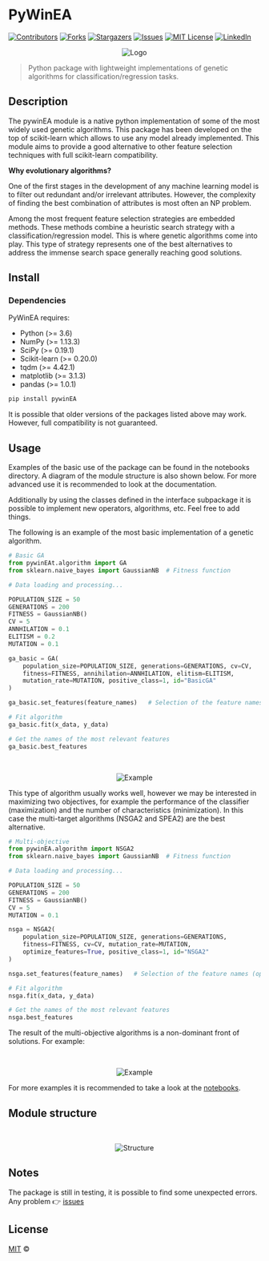 # PyWinEA

[![Contributors][contributors-shield]][contributors-url]
[![Forks][forks-shield]][forks-url]
[![Stargazers][stars-shield]][stars-url]
[![Issues][issues-shield]][issues-url]
[![MIT License][license-shield]][license-url]
[![LinkedIn][linkedin-shield]][linkedin-url]
<br />
<p align="center">
	<img src="https://github.com/FernandoGaGu/pywinEA/blob/master/img/PyWinEA_logo.gif" alt="Logo">
</p>

> Python package with lightweight implementations of genetic algorithms for classification/regression tasks.

## Description

The pywinEA module is a native python implementation of some of the most widely used genetic algorithms. 
This package has been developed on the top of scikit-learn which allows to use any model already implemented. This module aims to provide a good alternative to other feature selection techniques with full scikit-learn compatibility.

**Why evolutionary algorithms?**

One of the first stages in the development of any machine learning model is to filter out redundant and/or irrelevant attributes. However, the complexity of finding the best combination of attributes is most often an NP problem.

Among the most frequent feature selection strategies are embedded methods. These methods combine a heuristic search strategy with a classification/regression model. This is where genetic algorithms come into play. This type of strategy represents one of the best alternatives to address the immense search space generally reaching good solutions.

## Install

### Dependencies

PyWinEA requires:
- Python (>= 3.6)
- NumPy (>= 1.13.3)
- SciPy (>= 0.19.1)
- Scikit-learn (>= 0.20.0)
- tqdm (>= 4.42.1)
- matplotlib (>= 3.1.3)
- pandas (>= 1.0.1)

```sh
pip install pywinEA
```
It is possible that older versions of the packages listed above may work. However, full compatibility is not guaranteed.

## Usage

Examples of the basic use of the package can be found in the notebooks directory. A diagram of the module structure is also shown below. For more advanced use it is recommended to look at the documentation. 

Additionally by using the classes defined in the interface subpackage it is possible to implement new operators, algorithms, etc. Feel free to add things.

The following is an example of the most basic implementation of a genetic algorithm.
```python
# Basic GA
from pywinEAt.algorithm import GA
from sklearn.naive_bayes import GaussianNB  # Fitness function

# Data loading and processing...

POPULATION_SIZE = 50
GENERATIONS = 200
FITNESS = GaussianNB()
CV = 5
ANNHILATION = 0.1
ELITISM = 0.2
MUTATION = 0.1

ga_basic = GA(
    population_size=POPULATION_SIZE, generations=GENERATIONS, cv=CV,
    fitness=FITNESS, annihilation=ANNHILATION, elitism=ELITISM, 
    mutation_rate=MUTATION, positive_class=1, id="BasicGA"
)

ga_basic.set_features(feature_names)   # Selection of the feature names (optional)

# Fit algorithm 
ga_basic.fit(x_data, y_data) 

# Get the names of the most relevant features
ga_basic.best_features 
```
<br />
<p align="center">
	<img src="https://github.com/FernandoGaGu/pywinEA/blob/master/img/basic-example.gif" alt="Example">
</p>

This type of algorithm usually works well, however we may be interested in maximizing two objectives, for example the performance of the classifier (maximization) and the number of characteristics (minimization). In this case the multi-target algorithms (NSGA2 and SPEA2) are the best alternative.

```python
# Multi-objective
from pywinEA.algorithm import NSGA2
from sklearn.naive_bayes import GaussianNB  # Fitness function

# Data loading and processing...

POPULATION_SIZE = 50
GENERATIONS = 200
FITNESS = GaussianNB()
CV = 5
MUTATION = 0.1

nsga = NSGA2(
    population_size=POPULATION_SIZE, generations=GENERATIONS, 
    fitness=FITNESS, cv=CV, mutation_rate=MUTATION, 
    optimize_features=True, positive_class=1, id="NSGA2"
)

nsga.set_features(feature_names)   # Selection of the feature names (optional)

# Fit algorithm 
nsga.fit(x_data, y_data) 

# Get the names of the most relevant features
nsga.best_features 
```
The result of the multi-objective algorithms is a non-dominant front of solutions. For example:

<br />
<p align="center">
	<img src="https://github.com/FernandoGaGu/pywinEA/blob/master/img/Pareto-front-example.png" alt="Example">
</p>

For more examples it is recommended to take a look at the [notebooks](https://github.com/FernandoGaGu/pywinEA/tree/master/notebooks/).

## Module structure

<br />
<p align="center">
	<img src="https://github.com/FernandoGaGu/pywinEA/blob/master/img/PyWinEAStructure.png" alt="Structure">
</p>


## Notes

The package is still in testing, it is possible to find some unexpected errors. Any problem 👉  <a href="https://github.com/FernandoGaGu/pywinEA/issues"> issues </a>



## License

[MIT](LICENSE) © 

[contributors-shield]: https://img.shields.io/github/contributors/FernandoGaGu/pywinEA.svg?style=flat-square
[contributors-url]: https://github.com/FernandoGaGu/pywinEA/graphs/contributors
[forks-shield]: https://img.shields.io/github/forks/FernandoGaGu/pywinEA.svg?style=flat-square
[forks-url]: https://github.com/FernandoGaGu/pywinEA/network/members
[stars-shield]: https://img.shields.io/github/stars/FernandoGaGu/pywinEA.svg?style=flat-square
[stars-url]: https://github.com/FernandoGaGu/pywinEA/stargazers
[issues-shield]: https://img.shields.io/github/issues/FernandoGaGu/pywinEA.svg?style=flat-square
[issues-url]: https://github.com/FernandoGaGu/pywinEA/issues
[license-shield]: https://img.shields.io/github/license/FernandoGaGu/pywinEA.svg?style=flat-square
[license-url]: https://github.com/FernandoGaGu/pywinEA/blob/master/LICENSE
[linkedin-shield]: https://img.shields.io/badge/-LinkedIn-black.svg?style=flat-square&logo=linkedin&colorB=555
[linkedin-url]: https://linkedin.com/in/GarciaGu-Fernando
[product-screenshot]: img/PyWinEAlogo.png
